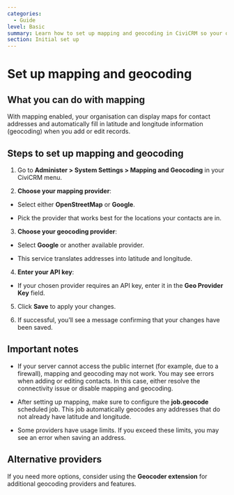 ```yaml
---
categories:
  - Guide
level: Basic
summary: Learn how to set up mapping and geocoding in CiviCRM so your organisation can display maps and automatically fill in location details for contacts.
section: Initial set up
---
```


# Set up mapping and geocoding

## What you can do with mapping

With mapping enabled, your organisation can display maps for contact addresses and automatically fill in latitude and longitude information (geocoding) when you add or edit records.

## Steps to set up mapping and geocoding

1. Go to **Administer > System Settings > Mapping and Geocoding** in your CiviCRM menu.

2. **Choose your mapping provider**:

- Select either **OpenStreetMap** or **Google**.

- Pick the provider that works best for the locations your contacts are in.

3. **Choose your geocoding provider**:

- Select **Google** or another available provider.

- This service translates addresses into latitude and longitude.

4. **Enter your API key**:

- If your chosen provider requires an API key, enter it in the **Geo Provider Key** field.

5. Click **Save** to apply your changes.

6. If successful, you’ll see a message confirming that your changes have been saved.

## Important notes

- If your server cannot access the public internet (for example, due to a firewall), mapping and geocoding may not work. You may see errors when adding or editing contacts. In this case, either resolve the connectivity issue or disable mapping and geocoding.

- After setting up mapping, make sure to configure the **job.geocode** scheduled job. This job automatically geocodes any addresses that do not already have latitude and longitude.

- Some providers have usage limits. If you exceed these limits, you may see an error when saving an address.

## Alternative providers

If you need more options, consider using the **Geocoder extension** for additional geocoding providers and features.

<!--
Source: https://docs.civicrm.org/user/en/latest/initial
-set-up/mapping/ -->

<!--
This page is a Guide because it provides step
-by-step instructions for a specific configuration task, without background or systematic reference details. The content is basic, as it is for first-time setup by non-expert users. The logical section is "Initial set up". -->
